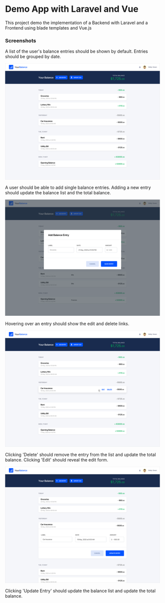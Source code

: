 # Demo App with Laravel and Vue

This project demo the implementation of a Backend with Laravel and a Frontend using blade templates and Vue.js

### Screenshots

A list of the user's balance entries should be shown by default. Entries should be grouped by date.

![](mockups/yourbalance-1-default@2x.png)

A user should be able to add single balance entries. Adding a new entry should update the balance list and the total balance.

![](mockups/yourbalance-2-add-item-modal@2x.png)

Hovering over an entry should show the edit and delete links.

![](mockups/yourbalance-3-rollover-actions@2x.png)

Clicking 'Delete' should remove the entry from the list and update the total balance. Clicking 'Edit' should reveal the edit form.

![](mockups/yourbalance-4-edit-item@2x.png)

Clicking 'Update Entry' should update the balance list and update the total balance.
